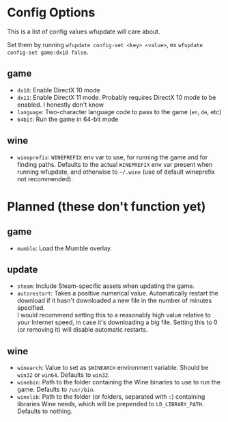 # Config Options
This is a list of config values wfupdate will care about.

Set them by running `wfupdate config-set <key> <value>`, ex `wfupdate config-set game:dx10 false`.

## game
* `dx10`: Enable DirectX 10 mode
* `dx11`: Enable DirectX 11 mode. Probably requires DirectX 10 mode to be enabled. I honestly don't know
* `language`: Two-character language code to pass to the game (`en`, `de`, etc)
* `64bit`: Run the game in 64-bit mode

## wine
* `wineprefix`: `WINEPREFIX` env var to use, for running the game and for finding paths. Defaults to the actual `WINEPREFIX` env var present when running wfupdate, and otherwise to `~/.wine` (use of default wineprefix not recommended).

# Planned (these don't function yet)
## game
* `mumble`: Load the Mumble overlay.

## update
* `steam`: Include Steam-specific assets when updating the game.
* `autorestart`: Takes a positive numerical value. Automatically restart the download if it hasn't downloaded a new file in the number of minutes specified.  
  I would recommend setting this to a reasonably high value relative to your Internet speed, in case it's downloading a big file. Setting this to 0 (or removing it) will disable automatic restarts.

## wine
* `winearch`: Value to set as `$WINEARCH` environment variable. Should be `win32` or `win64`. Defaults to `win32`.
* `winebin`: Path to the folder containing the Wine binaries to use to run the game. Defaults to `/usr/bin`.
* `winelib`: Path to the folder (or folders, separated with `:`) containing libraries Wine needs, which will be prepended to `LD_LIBRARY_PATH`. Defaults to nothing.
